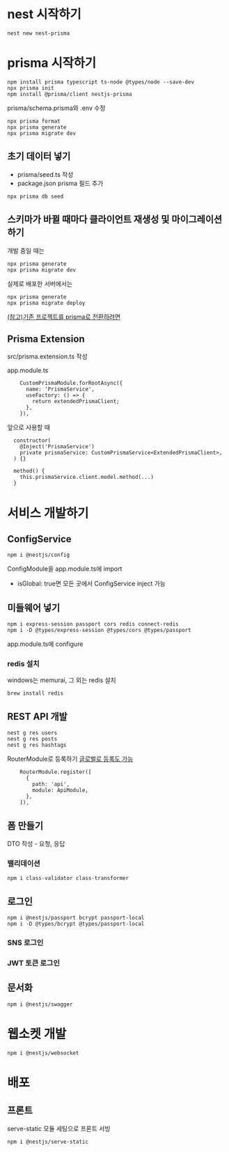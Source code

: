 # nest 시작하기
```
nest new nest-prisma
```

# prisma 시작하기
```
npm install prisma typescript ts-node @types/node --save-dev
npx prisma init
npm install @prisma/client nestjs-prisma
```
prisma/schema.prisma와 .env 수정
```
npx prisma format
npx prisma generate
npx prisma migrate dev
```

## 초기 데이터 넣기
- prisma/seed.ts 작성
- package.json prisma 필드 추가
```
npx prisma db seed
```

## 스키마가 바뀔 때마다 클라이언트 재생성 및 마이그레이션 하기

개발 중일 때는
```
npx prisma generate
npx prisma migrate dev
```

실제로 배포한 서버에서는
```
npx prisma generate
npx prisma migrate deploy
```

[(참고)기존 프로젝트를 prisma로 전환하려면](https://www.prisma.io/docs/getting-started/setup-prisma/add-to-existing-project)

## Prisma Extension
src/prisma.extension.ts 작성

app.module.ts
```
    CustomPrismaModule.forRootAsync({
      name: 'PrismaService',
      useFactory: () => {
        return extendedPrismaClient;
      },
    }),
```

앞으로 사용할 때
```
  constructor(
    @Inject('PrismaService')
    private prismaService: CustomPrismaService<ExtendedPrismaClient>,
  ) {}
  
  method() {
    this.prismaService.client.model.method(...)
  }
```
# 서비스 개발하기
## ConfigService
```
npm i @nestjs/config
```
ConfigModule을 app.module.ts에 import
- isGlobal: true면 모든 곳에서 ConfigService inject 가능
## 미들웨어 넣기
```
npm i express-session passport cors redis connect-redis
npm i -D @types/express-session @types/cors @types/passport
```
app.module.ts에 configure

### redis 설치
windows는 memurai, 그 외는 redis 설치
```
brew install redis
```
## REST API 개발
```
nest g res users
nest g res posts
nest g res hashtags
```
RouterModule로 등록하기
[글로벌로 등록도 가능](https://docs.nestjs.com/faq/global-prefix)
```
    RouterModule.register([
      {
        path: 'api',
        module: ApiModule,
      },
    ]),
```

## 폼 만들기
DTO 작성 - 요청, 응답

### 밸리데이션
```
npm i class-validator class-transformer
```

## 로그인
```
npm i @nestjs/passport bcrypt passport-local
npm i -D @types/bcrypt @types/passport-local
```

### SNS 로그인
### JWT 토큰 로그인

## 문서화
```
npm i @nestjs/swagger
```

# 웹소켓 개발
```
npm i @nestjs/websocket
```

# 배포
## 프론트
serve-static 모듈 세팅으로 프론트 서빙
```
npm i @nestjs/serve-static
```
